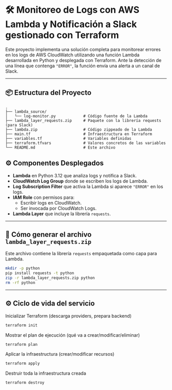 # 🛠️ Monitoreo de Logs con AWS Lambda y Notificación a Slack gestionado con Terraform

Este proyecto implementa una solución completa para monitorear errores en los logs de AWS CloudWatch utilizando una función Lambda desarrollada en Python y desplegada con Terraform. Ante la detección de una línea que contenga `"ERROR"`, la función envía una alerta a un canal de Slack.

---

## 📦 Estructura del Proyecto

```
.
├── lambda_source/
│   └── log-monitor.py            # Código fuente de la Lambda
├── lambda_layer_requests.zip     # Paquete con la librería requests (para Slack)
├── lambda.zip                    # Código zippeado de la Lambda
├── main.tf                       # Infraestructura en Terraform
├── variables.tf                  # Variables definidas
├── terraform.tfvars              # Valores concretos de las variables
└── README.md                     # Este archivo
```

## ⚙️ Componentes Desplegados

- **Lambda** en Python 3.12 que analiza logs y notifica a Slack.
- **CloudWatch Log Group** donde se escriben los logs de Lambda.
- **Log Subscription Filter** que activa la Lambda si aparece `"ERROR"` en los logs.
- **IAM Role** con permisos para:
  - Escribir logs en CloudWatch.
  - Ser invocada por CloudWatch Logs.
- **Lambda Layer** que incluye la librería `requests`.

---

## 🧪 Cómo generar el archivo `lambda_layer_requests.zip`

Este archivo contiene la librería `requests` empaquetada como capa para Lambda.

```bash
mkdir -p python
pip install requests -t python
zip -r lambda_layer_requests.zip python
rm -rf python
```
---

## ⚙️ Ciclo de vida del servicio

Inicializar Terraform (descarga providers, prepara backend)
```bash
terraform init
```

Mostrar el plan de ejecución (qué va a crear/modificar/eliminar)
```bash
terraform plan
```
Aplicar la infraestructura (crear/modificar recursos)
```bash
terraform apply
```

Destruir toda la infraestructura creada
```bash
terraform destroy
```

